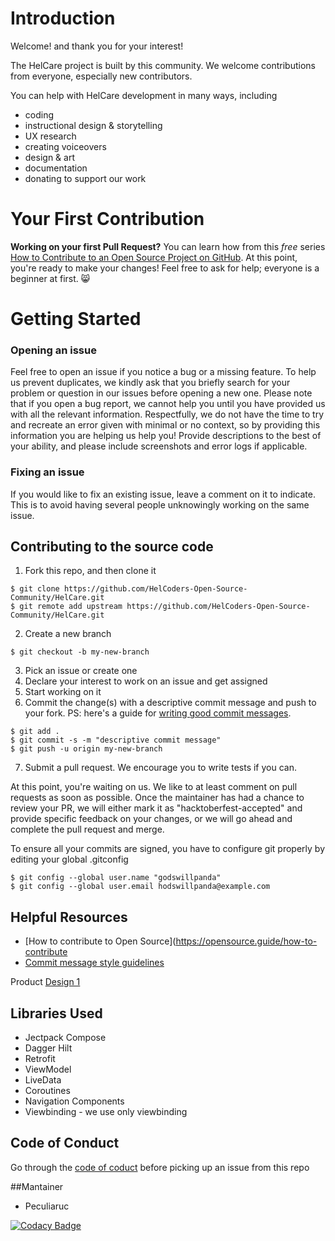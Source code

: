 # Introduction
Welcome! and thank you for your interest!

The HelCare project is built by this community. We welcome contributions from everyone, especially new contributors.

You can help with HelCare development in many ways, including

- coding
- instructional design & storytelling
- UX research
- creating voiceovers
- design & art
- documentation
- donating to support our work

# Your First Contribution
**Working on your first Pull Request?** You can learn how from this *free* series [How to Contribute to an Open Source Project on GitHub](https://kcd.im/pull-request).
At this point, you're ready to make your changes! Feel free to ask for help; everyone is a beginner at first. 😸

# Getting Started
### Opening an issue
Feel free to open an issue if you notice a bug or a missing feature. To help us prevent duplicates, we kindly ask that you briefly search for your problem or question in our issues before opening a new one.
Please note that if you open a bug report, we cannot help you until you have provided us with all the relevant information. Respectfully, we do not have the time to try and recreate an error given with minimal or no context, so by providing this information you are helping us help you! Provide descriptions to the best of your ability, and please include screenshots and error logs if applicable.

### Fixing an issue
If you would like to fix an existing issue, leave a comment on it to indicate. This is to avoid having several people unknowingly working on the same issue.

## Contributing to the source code
1. Fork this repo, and then clone it
```
$ git clone https://github.com/HelCoders-Open-Source-Community/HelCare.git
$ git remote add upstream https://github.com/HelCoders-Open-Source-Community/HelCare.git
```
2. Create a new branch

```$ git checkout -b my-new-branch```

3. Pick an issue or create one
4. Declare your interest to work on an issue and get assigned
5. Start working on it
6. Commit the change(s) with a descriptive commit message and push to your fork. PS: here's a guide for [writing good commit messages](https://www.freecodecamp.org/news/how-to-write-better-git-commit-messages/). 
```
$ git add .
$ git commit -s -m "descriptive commit message"
$ git push -u origin my-new-branch
```
 
7. Submit a pull request. We encourage you to write tests if you can.

At this point, you're waiting on us. We like to at least comment on pull requests as soon as possible. Once the maintainer has had a chance to review your PR, we will either mark it as "hacktoberfest-accepted" and provide specific feedback on your changes, or we will go ahead and complete the pull request and merge.

To ensure all your commits are signed, you have to configure git properly by editing your global .gitconfig
```
$ git config --global user.name "godswillpanda" 
$ git config --global user.email hodswillpanda@example.com

```

## Helpful Resources
- [How to contribute to Open Source](https://opensource.guide/how-to-contribute
- [Commit message style guidelines](https://commit.style/)

 
Product [Design 1](https://www.figma.com/file/n0RTLNkXAi46Us3WcTiFWO/Health-Buddy?type=design&node-id=0-1&mode=design&t=VZlCzqQvGJXUp3GV-0)


## Libraries Used

* Jectpack Compose
* Dagger Hilt
* Retrofit
* ViewModel
* LiveData
* Coroutines
* Navigation Components
* Viewbinding - we use only viewbinding

## Code of Conduct
Go through the [code of coduct](https://github.com/HelCoders-Open-Source-Community/HelCare/wiki/Contributor-Covenant-Code-of-Conduct) before picking up an issue from this repo 

##Mantainer
- Peculiaruc
  
[![Codacy Badge](https://app.codacy.com/project/badge/Grade/098d739ea9504dadabbcc4898eaff86e)](https://app.codacy.com/gh/ALCOpenSource/Mentor-Management-System-Team-1/dashboard?utm_source=gh\&utm_medium=referral\&utm_content=\&utm_campaign=Badge_grade)
